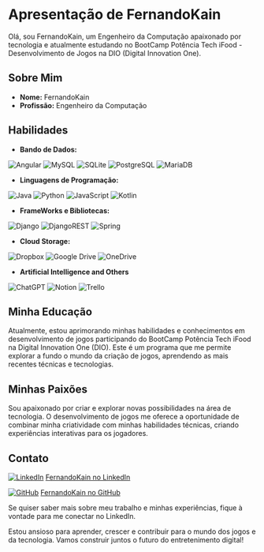 # Apresentação de FernandoKain

Olá, sou FernandoKain, um Engenheiro da Computação apaixonado por tecnologia e atualmente estudando no BootCamp Potência Tech iFood - Desenvolvimento de Jogos na DIO (Digital Innovation One).

## Sobre Mim

- **Nome:** FernandoKain
- **Profissão:** Engenheiro da Computação

## Habilidades

- **Bando de Dados:**

![Angular](https://img.shields.io/badge/Angular-000?style=for-the-badge&logo=angular&logoColor=C3002F) ![MySQL](https://img.shields.io/badge/MySQL-000?style=for-the-badge&logo=mysql&logoColor=005C84) ![SQLite](https://img.shields.io/badge/SQLite-000?style=for-the-badge&logo=sqlite&logoColor=07405E) ![PostgreSQL](https://img.shields.io/badge/PostgreSQL-000?style=for-the-badge&logo=postgresql) ![MariaDB](https://img.shields.io/badge/MariaDB-003545?style=for-the-badge&logo=mariadb&logoColor=white)

- **Linguagens de Programação:**

![Java](https://img.shields.io/badge/Java-000?style=for-the-badge&logo=java) ![Python](https://img.shields.io/badge/Python-000?style=for-the-badge&logo=python) ![JavaScript](https://img.shields.io/badge/JavaScript-000?style=for-the-badge&logo=javascript) ![Kotlin](https://img.shields.io/badge/Kotlin-000?&style=for-the-badge&logo=kotlin&logoColor=B73BFE)


- **FrameWorks e Bibliotecas:**

![Django](https://img.shields.io/badge/django-%23092E20.svg?style=for-the-badge&logo=django&logoColor=white) ![DjangoREST](https://img.shields.io/badge/DJANGO-REST-ff1709?style=for-the-badge&logo=django&logoColor=white&color=ff1709&labelColor=gray) ![Spring](https://img.shields.io/badge/spring-%236DB33F.svg?style=for-the-badge&logo=spring&logoColor=white)

- **Cloud Storage:**

![Dropbox](https://img.shields.io/badge/Dropbox-%233B4D98.svg?style=for-the-badge&logo=Dropbox&logoColor=white) ![Google Drive](https://img.shields.io/badge/Google%20Drive-4285F4?style=for-the-badge&logo=googledrive&logoColor=white) ![OneDrive](https://img.shields.io/badge/OneDrive-white?style=for-the-badge&logo=Microsoft%20OneDrive&logoColor=0078D4)

- **Artificial Intelligence and Others**

![ChatGPT](https://img.shields.io/badge/chatGPT-74aa9c?style=for-the-badge&logo=openai&logoColor=white) ![Notion](https://img.shields.io/badge/Notion-%23000000.svg?style=for-the-badge&logo=notion&logoColor=white) ![Trello](https://img.shields.io/badge/Trello-%23026AA7.svg?style=for-the-badge&logo=Trello&logoColor=white)


## Minha Educação

Atualmente, estou aprimorando minhas habilidades e conhecimentos em desenvolvimento de jogos participando do BootCamp Potência Tech iFood na Digital Innovation One (DIO). Este é um programa que me permite explorar a fundo o mundo da criação de jogos, aprendendo as mais recentes técnicas e tecnologias.

## Minhas Paixões

Sou apaixonado por criar e explorar novas possibilidades na área de tecnologia. O desenvolvimento de jogos me oferece a oportunidade de combinar minha criatividade com minhas habilidades técnicas, criando experiências interativas para os jogadores.


## Contato
[![LinkedIn](https://img.shields.io/badge/LinkedIn-fff?style=for-the-badge&logo=linkedin&logoColor=0E76A8)](https://www.linkedin.com/in/fernando-alves-cunha/)  [FernandoKain no LinkedIn](https://www.linkedin.com/in/fernando-alves-cunha/)


[![GitHub](https://img.shields.io/badge/GitHbt-000?style=for-the-badge&logo=github&logoColor=white)](+https://github.com/SEUUSERNAME) [FernandoKain no GitHub](https://github.com/FernandoKain)

Se quiser saber mais sobre meu trabalho e minhas experiências, fique à vontade para me conectar no LinkedIn.

Estou ansioso para aprender, crescer e contribuir para o mundo dos jogos e da tecnologia. Vamos construir juntos o futuro do entretenimento digital!
